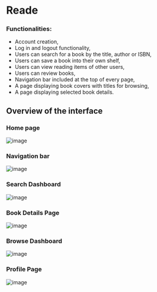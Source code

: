 # Reade 
### Functionalities: 
* Account creation,
* Log in and logout functionality,
* Users can search for a book by the title, author or ISBN,
* Users can save a book into their own shelf,
* Users can view reading items of other users,
* Users can review books,
* Navigation bar included at the top of every page,
* A page displaying book covers with titles for browsing,
* A page displaying selected book details.

## Overview of the interface
### Home page 
![image](https://github.com/annanolte/reade/assets/103070558/fe57ca4c-2b53-46be-b213-01aa10b5334b)

### Navigation bar 
![image](https://github.com/annanolte/reade/assets/103070558/15f6984c-b6f0-446e-b4c7-360cc64fc8ab)

### Search Dashboard 
![image](https://github.com/annanolte/reade/assets/103070558/c7eb83ed-e017-4121-938a-7107a7cf6bb4)

### Book Details Page 
![image](https://github.com/annanolte/reade/assets/103070558/922b2a74-51c4-4b83-b299-8475a17c386a)

### Browse Dashboard 
![image](https://github.com/annanolte/reade/assets/103070558/0897386a-c07b-403f-baf2-9ac3c72f8e57)

### Profile Page 
![image](https://github.com/annanolte/reade/assets/103070558/ed667860-80ac-44a5-aa2b-375807a283dc)

